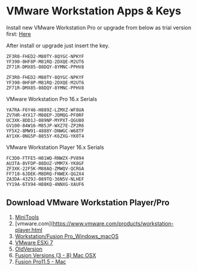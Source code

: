 # VMware Workstation Apps & Keys

Install new VMware Workstation Pro or upgrade from below as trial version first:  [Here](https://www.vmware.com/products/workstation-pro/workstation-pro-evaluation.html)

After install or upgrade just insert the key.
```
ZF3R0-FHED2-M80TY-8QYGC-NPKYF
YF390-0HF8P-M81RQ-2DXQE-M2UT6 
ZF71R-DMX85-08DQY-8YMNC-PPHV8
```

```
ZF3R0-FHED2-M80TY-8QYGC-NPKYF 
YF390-0HF8P-M81RQ-2DXQE-M2UT6 
ZF71R-DMX85-08DQY-8YMNC-PPHV8
```

VMware Workstation Pro 16.x Serials
```
YA7RA-F6Y46-H889Z-LZMXZ-WF8UA
ZV7HR-4YX17-M80EP-JDMQG-PF0RF
UC3XK-8DD1J-089NP-MYPXT-QGU80
GV100-84W16-M85JP-WXZ7E-ZP2R6
YF5X2-8MW91-4888Y-DNWGC-W68TF
AY1XK-0NG5P-0855Y-K6ZXG-YK0T4
```
VMware Workstation Player 16.x Serials
```
FC3D0-FTFE5-H81WQ-RNWZX-PV894
AU3TA-8VFDP-08DUZ-VMM7X-YK8GF
ZF3XK-22F5K-M88AQ-ZMWQV-QCRGA
FF718-6JDEK-M8DRQ-FNWEX-QG2X4
ZA3DA-43Z9J-089TQ-36N5V-NLHEF
YY19A-6TX94-H88KQ-4NNXG-XAUF6
```
## Download VMware Workstation Player/Pro

 1. [MiniTools](https://www.minitool.com/news/vmware-workstation-player-pro-download.html)
 2. [vmware.com](https://www.vmware.com/products/workstation-player.html
 3. [Workstation/Fusion Pro_Windows_macOS](https://archive.org/download/vmwareworkstationarchive)
 4. [VMware ESXi 7](https://archive.org/download/vmware-esxi-7)
 5. [OldVersion](https://archive.org/download/vmwareworkstation_olderver)
 6. [Fusion Versions (3 - 8) Mac OSX](https://archive.org/download/VMwareFusionVersions) 
 7. [Fusion Pro11.5 - Mac](https://archive.org/download/vmware-fusion-11.5.0-14634996)
